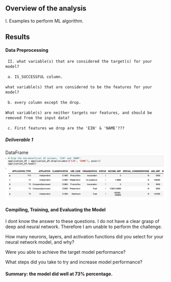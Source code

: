 ## Overview of the analysis
I. Examples to perform ML algorithm.


## Results 
#### Data Preprocessing

     II. what variable(s) that are considered the target(s) for your model?

     a. IS_SUCCESSFUL column.

    what variable(s) that are considered to be the features for your model?

     b. every column except the drop.

    What variable(s) are neither targets nor features, and should be removed from the input data?
  
     c. First features we drop are the 'EIN' & 'NAME'???

##### Deliverable 1 
DataFrame <br>
![Figure 1](https://github.com/davidhyongae2/network/blob/main/Figure1.png) <br>


#### Compiling, Training, and Evaluating the Model

I dont know the answer to these questions. I do not have a clear grasp of deep and neural network. Therefore I am unable to perform the challenge. 

How many neurons, layers, and activation functions did you select for your neural network model, and why?

Were you able to achieve the target model performance?

What steps did you take to try and increase model performance?


#### Summary: the model did well at 73% percentage. 

